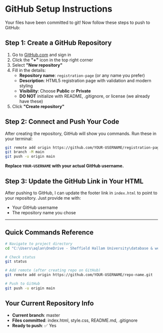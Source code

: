 # GitHub Setup Instructions

Your files have been committed to git! Now follow these steps to push to GitHub:

## Step 1: Create a GitHub Repository

1. Go to [GitHub.com](https://github.com) and sign in
2. Click the **"+"** icon in the top right corner
3. Select **"New repository"**
4. Fill in the details:
   - **Repository name**: `registration-page` (or any name you prefer)
   - **Description**: HTML5 registration page with validation and modern styling
   - **Visibility**: Choose **Public** or **Private**
   - **DO NOT** initialize with README, .gitignore, or license (we already have these)
5. Click **"Create repository"**

## Step 2: Connect and Push Your Code

After creating the repository, GitHub will show you commands. Run these in your terminal:

```bash
git remote add origin https://github.com/YOUR-USERNAME/registration-page.git
git branch -M main
git push -u origin main
```

**Replace `YOUR-USERNAME` with your actual GitHub username.**

## Step 3: Update the GitHub Link in Your HTML

After pushing to GitHub, I can update the footer link in `index.html` to point to your repository. Just provide me with:
- Your GitHub username
- The repository name you chose

---

## Quick Commands Reference

```bash
# Navigate to project directory
cd "C:\Users\aqlan\OneDrive - Sheffield Hallam University\database & web module\registration_page"

# Check status
git status

# Add remote (after creating repo on GitHub)
git remote add origin https://github.com/YOUR-USERNAME/repo-name.git

# Push to GitHub
git push -u origin main
```

## Your Current Repository Info

- **Current branch**: master
- **Files committed**: index.html, style.css, README.md, .gitignore
- **Ready to push**: ✅ Yes

